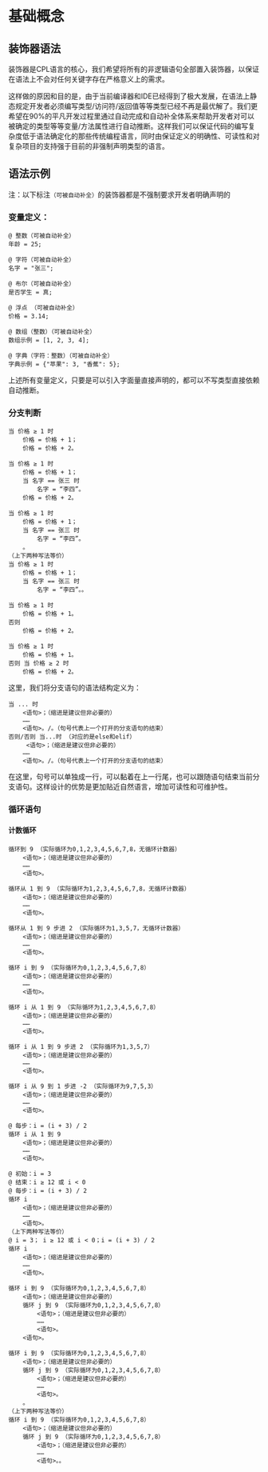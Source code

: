 # 基础概念
## 装饰器语法
装饰器是CPL语言的核心，我们希望将所有的非逻辑语句全部置入装饰器，以保证在语法上不会对任何关键字存在严格意义上的需求。

这样做的原因和目的是，由于当前编译器和IDE已经得到了极大发展，在语法上静态规定开发者必须编写类型/访问符/返回值等等类型已经不再是最优解了。我们更希望在90%的平凡开发过程里通过自动完成和自动补全体系来帮助开发者对可以被确定的类型等等变量/方法属性进行自动推断。这样我们可以保证代码的编写复杂度低于语法确定化的那些传统编程语言，同时由保证定义的明确性、可读性和对复杂项目的支持强于目前的非强制声明类型的语言。

## 语法示例
注：以下标注`（可被自动补全）`的装饰器都是不强制要求开发者明确声明的
### 变量定义：
```text
@ 整数（可被自动补全）
年龄 = 25;

@ 字符（可被自动补全）
名字 = "张三";

@ 布尔（可被自动补全）
是否学生 = 真;

@ 浮点 （可被自动补全）
价格 = 3.14;

@ 数组（整数）（可被自动补全）
数组示例 = [1, 2, 3, 4];

@ 字典（字符：整数）（可被自动补全）
字典示例 = {"苹果": 3, "香蕉": 5};
```
上述所有变量定义，只要是可以引入字面量直接声明的，都可以不写类型直接依赖自动推断。
### 分支判断
```text
当 价格 ≥ 1 时
    价格 = 价格 + 1；
    价格 = 价格 + 2。

当 价格 ≥ 1 时
    价格 = 价格 + 1；
    当 名字 == 张三 时
        名字 = “李四”。
    价格 = 价格 + 2。
    
当 价格 ≥ 1 时
    价格 = 价格 + 1；
    当 名字 == 张三 时
        名字 = “李四”。
    。
（上下两种写法等价）
当 价格 ≥ 1 时
    价格 = 价格 + 1；
    当 名字 == 张三 时
        名字 = “李四”。。
    
当 价格 ≥ 1 时
    价格 = 价格 + 1。
否则
    价格 = 价格 + 2。
    
当 价格 ≥ 1 时
    价格 = 价格 + 1。
否则 当 价格 ≥ 2 时
    价格 = 价格 + 2。  
```
这里，我们将分支语句的语法结构定义为：
```text
当 ... 时
    <语句>；（缩进是建议但非必要的）
    ……
    <语句>。/。（句号代表上一个打开的分支语句的结束）
否则/否则 当...时 （对应的是else和elif）
     <语句>；（缩进是建议但非必要的）
    ……
    <语句>。/。（句号代表上一个打开的分支语句的结束）
```
在这里，句号可以单独成一行，可以黏着在上一行尾，也可以跟随语句结束当前分支语句。这样设计的优势是更加贴近自然语言，增加可读性和可维护性。
### 循环语句
#### 计数循环
```text
循环到 9 （实际循环为0,1,2,3,4,5,6,7,8，无循环计数器）
    <语句>；（缩进是建议但非必要的）
    ……
    <语句>。
    
循环从 1 到 9 （实际循环为1,2,3,4,5,6,7,8，无循环计数器）
    <语句>；（缩进是建议但非必要的）
    ……
    <语句>。
    
循环从 1 到 9 步进 2 （实际循环为1,3,5,7，无循环计数器）
    <语句>；（缩进是建议但非必要的）
    ……
    <语句>。
    
循环 i 到 9 （实际循环为0,1,2,3,4,5,6,7,8）
    <语句>；（缩进是建议但非必要的）
    ……
    <语句>。
    
循环 i 从 1 到 9 （实际循环为1,2,3,4,5,6,7,8）
    <语句>；（缩进是建议但非必要的）
    ……
    <语句>。
    
循环 i 从 1 到 9 步进 2 （实际循环为1,3,5,7）
    <语句>；（缩进是建议但非必要的）
    ……
    <语句>。
    
循环 i 从 9 到 1 步进 -2 （实际循环为9,7,5,3）
    <语句>；（缩进是建议但非必要的）
    ……
    <语句>。
    
@ 每步：i = (i + 3) / 2
循环 i 从 1 到 9
    <语句>；（缩进是建议但非必要的）
    ……
    <语句>。
    
@ 初始：i = 3
@ 结束：i ≥ 12 或 i < 0
@ 每步：i = (i + 3) / 2
循环 i
    <语句>；（缩进是建议但非必要的）
    ……
    <语句>。
（上下两种写法等价）
@ i = 3； i ≥ 12 或 i < 0；i = (i + 3) / 2
循环 i
    <语句>；（缩进是建议但非必要的）
    ……
    <语句>。
    
循环 i 到 9 （实际循环为0,1,2,3,4,5,6,7,8）
    <语句>；（缩进是建议但非必要的）
    循环 j 到 9 （实际循环为0,1,2,3,4,5,6,7,8）
        <语句>；（缩进是建议但非必要的）
        ……
        <语句>。
    <语句>。
    
循环 i 到 9 （实际循环为0,1,2,3,4,5,6,7,8）
    <语句>；（缩进是建议但非必要的）
    循环 j 到 9 （实际循环为0,1,2,3,4,5,6,7,8）
        <语句>；（缩进是建议但非必要的）
        ……
        <语句>。
    。
（上下两种写法等价）
循环 i 到 9 （实际循环为0,1,2,3,4,5,6,7,8）
    <语句>；（缩进是建议但非必要的）
    循环 j 到 9 （实际循环为0,1,2,3,4,5,6,7,8）
        <语句>；（缩进是建议但非必要的）
        ……
        <语句>。。
```